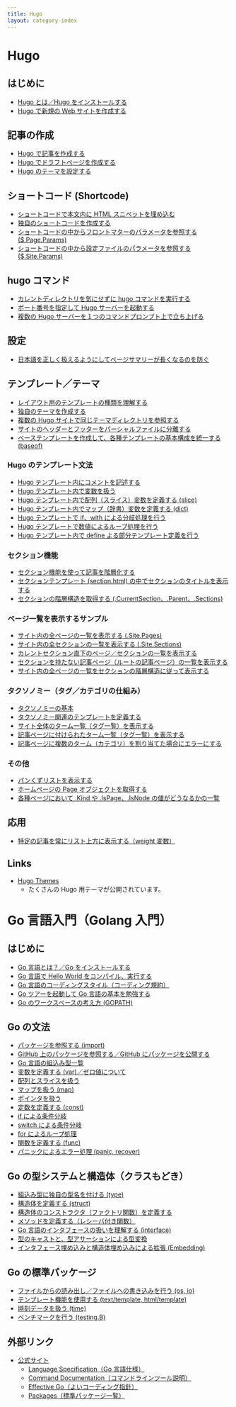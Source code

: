```yaml
---
title: Hugo
layout: category-index
---
```


Hugo
====

はじめに
----

* [Hugo とは／Hugo をインストールする](install.html)
* [Hugo で新規の Web サイトを作成する](create-site.html)

記事の作成
----
* [Hugo で記事を作成する](create-page.html)
* [Hugo でドラフトページを作成する](draft.html)
* [Hugo のテーマを設定する](theme.html)

ショートコード (Shortcode)
----
* [ショートコードで本文内に HTML スニペットを埋め込む](shortcode/basic.html)
* [独自のショートコードを作成する](shortcode/create-shortcode.html)
* [ショートコードの中からフロントマターのパラメータを参照する ($.Page.Params)](shortcode/frontmatter-params.html)
* [ショートコードの中から設定ファイルのパラメータを参照する ($.Site.Params)](shortcode/site-params.html)

hugo コマンド
----
* [カレントディレクトリを気にせずに hugo コマンドを実行する](command/source-dir.html)
* [ポート番号を指定して Hugo サーバーを起動する](command/server-port.html)
* [複数の Hugo サーバーを１つのコマンドプロンプト上で立ち上げる](command/multi-server.html)

設定
----
* [日本語を正しく扱えるようにしてページサマリーが長くなるのを防ぐ](settings/japanese.html)

テンプレート／テーマ
----
* [レイアウト用のテンプレートの種類を理解する](layout/template-types.html)
* [独自のテーマを作成する](create-theme.html)
* [複数の Hugo サイトで同じテーマディレクトリを参照する](layout/same-theme-dir.html)
* [サイトのヘッダーとフッターをパーシャルファイルに分離する](template/partial-header.html)
* [ベーステンプレートを作成して、各種テンプレートの基本構成を統一する (baseof)](template/base-template.html)

### Hugo のテンプレート文法
* [Hugo テンプレート内にコメントを記述する](template/comment.html)
* [Hugo テンプレート内で変数を扱う](template/variable.html)
* [Hugo テンプレート内で配列（スライス）変数を定義する (slice)](template/array.html)
* [Hugo テンプレート内でマップ（辞書）変数を定義する (dict)](template/dict.html)
* [Hugo テンプレートで if、with による分岐処理を行う](layout/grammer/if.html)
* [Hugo テンプレートで数値によるループ処理を行う](template/loop.html)
* [Hugo テンプレート内で define よる部分テンプレート定義を行う](template/define.html)

### セクション機能
* [セクション機能を使って記事を階層化する](layout/section.html)
* [セクションテンプレート (section.html) の中でセクションのタイトルを表示する](layout/section-name.html)
* [セクションの階層構造を取得する (.CurrentSection、.Parent、.Sections)](layout/section-hierarchy.html)

### ページ一覧を表示するサンプル
* [サイト内の全ページの一覧を表示する (.Site.Pages)](list/all-pages.html)
* [サイト内の全セクションの一覧を表示する (.Site.Sections)](list/all-sections.html)
* [カレントセクション直下のページ／セクションの一覧を表示する](list/section-children.html)
* [セクションを持たない記事ページ（ルートの記事ページ）の一覧を表示する](list/root-pages.html)
* [サイト内の全ページの一覧をセクションの階層構造に従って表示する](list/page-hierarchy.html)

### タクソノミー（タグ／カテゴリの仕組み）
* [タクソノミーの基本](taxonomy/basic.html)
* [タクソノミー関連のテンプレートを定義する](taxonomy/template.html)
* [サイト全体のターム一覧（タグ一覧）を表示する](taxonomy/list-all-taxonomies.html)
* [記事ページに付けられたターム一覧（タグ一覧）を表示する](taxonomy/terms-in-page.html)
* [記事ページに複数のターム（カテゴリ）を割り当てた場合にエラーにする](taxonomy/too-many-terms.html)

### その他
* [パンくずリストを表示する](template/breadcrumbs.html)
* [ホームページの Page オブジェクトを取得する](template/homepage.html)
* [各種ページにおいて .Kind や .IsPage、.IsNode の値がどうなるかの一覧](template/page-types.html)

応用
----
* [特定の記事を常にリスト上方に表示する（weight 変数）](weight.html)

Links
----
* [Hugo Themes](https://themes.gohugo.io/)
  - たくさんの Hugo 用テーマが公開されています。

Go 言語入門（Golang 入門）
====

はじめに
----
* [Go 言語とは？／Go をインストールする](go/what-is-go.html)
* [Go 言語で Hello World をコンパイル、実行する](go/hello-world.html)
* [Go 言語のコーディングスタイル（コーディング規約）](go/coding-style.html)
* [Go ツアーを起動して Go 言語の基本を勉強する](go/go-tour.html)
* [Go のワークスペースの考え方 (GOPATH)](go/workspace.html)

Go の文法
----
* [パッケージを参照する (import)](go/import.html)
* [GitHub 上のパッケージを参照する／GitHub にパッケージを公開する](go/github.html)
* [Go 言語の組込み型一覧](go/types.html)
* [変数を定義する (var)／ゼロ値について](go/var.html)
* [配列とスライスを扱う](go/array.html)
* [マップを扱う (map)](go/map.html)
* [ポインタを扱う](go/pointer.html)
* [定数を定義する (const)](go/const.html)
* [if による条件分岐](go/if.html)
* [switch による条件分岐](go/switch.html)
* [for によるループ処理](go/for.html)
* [関数を定義する (func)](go/func.html)
* [パニックによるエラー処理 (panic, recover)](go/panic.html)

Go の型システムと構造体（クラスもどき）
----
* [組込み型に独自の型名を付ける (type)](go/type.html)
* [構造体を定義する (struct)](go/struct.html)
* [構造体のコンストラクタ（ファクトリ関数）を定義する](go/constructor.html)
* [メソッドを定義する（レシーバ付き関数）](go/method.html)
* [Go 言語のインタフェースの扱いを理解する (interface)](go/interface.html)
* [型のキャストと、型アサーションによる型変換](go/cast.html)
* [インタフェース埋め込みと構造体埋め込みによる拡張 (Embedding)](go/embedding.html)

Go の標準パッケージ
----
* [ファイルからの読み出し／ファイルへの書き込みを行う (os, io)](go/file.html)
* [テンプレート機能を使用する (text/template, html/template)](go/template.html)
* [時刻データを扱う (time)](go/time.html)
* [ベンチマークを行う (testing.B)](go/benchmark.html)

外部リンク
----
* [公式サイト](https://golang.org/)
  * [Language Specification（Go 言語仕様）](https://golang.org/ref/spec)
  * [Command Documentation（コマンドラインツール説明）](https://golang.org/doc/cmd)
  * [Effective Go（よいコーディング指針）](https://golang.org/doc/effective_go.html)
  * [Packages（標準パッケージ一覧）](https://golang.org/pkg/)


